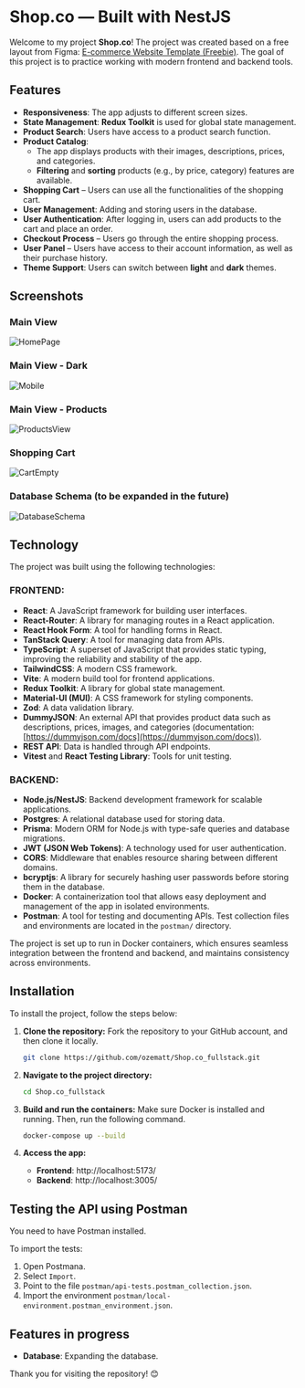 # Shop.co — Built with NestJS

Welcome to my project **Shop.co**! The project was created based on a free layout from Figma: [E-commerce Website Template (Freebie)](https://www.figma.com/community/file/1273571982885059508/e-commerce-website-template-freebie). The goal of this project is to practice working with modern frontend and backend tools.

## Features

- **Responsiveness**: The app adjusts to different screen sizes.
- **State Management**: **Redux Toolkit** is used for global state management.
- **Product Search**: Users have access to a product search function.
- **Product Catalog**:
  - The app displays products with their images, descriptions, prices, and categories.
  - **Filtering** and **sorting** products (e.g., by price, category) features are available.
- **Shopping Cart** – Users can use all the functionalities of the shopping cart.
- **User Management**: Adding and storing users in the database.
- **User Authentication**: After logging in, users can add products to the cart and place an order.
- **Checkout Process** – Users go through the entire shopping process.
- **User Panel** – Users have access to their account information, as well as their purchase history.
- **Theme Support**: Users can switch between **light** and **dark** themes.

## Screenshots

### Main View

![HomePage](./screenshots/Home-Page.webp)

### Main View - Dark

![Mobile](./screenshots/Home-Page_dark.webp)

### Main View - Products

![ProductsView](./screenshots/Shop_view.webp)

### Shopping Cart

![CartEmpty](./screenshots/Cart_view.webp)

### Database Schema (to be expanded in the future)

![DatabaseSchema](./screenshots/Database_schema.webp)

## Technology

The project was built using the following technologies:

### FRONTEND:

- **React**: A JavaScript framework for building user interfaces.
- **React-Router**: A library for managing routes in a React application.
- **React Hook Form**: A tool for handling forms in React.
- **TanStack Query**: A tool for managing data from APIs.
- **TypeScript**: A superset of JavaScript that provides static typing, improving the reliability and stability of the app.
- **TailwindCSS**: A modern CSS framework.
- **Vite**: A modern build tool for frontend applications.
- **Redux Toolkit**: A library for global state management.
- **Material-UI (MUI)**: A CSS framework for styling components.
- **Zod**: A data validation library.
- **DummyJSON**: An external API that provides product data such as descriptions, prices, images, and categories (documentation: [https://dummyjson.com/docs](https://dummyjson.com/docs)).
- **REST API**: Data is handled through API endpoints.
- **Vitest** and **React Testing Library**: Tools for unit testing.

### BACKEND:

- **Node.js/NestJS**: Backend development framework for scalable applications.
- **Postgres**: A relational database used for storing data.
- **Prisma**: Modern ORM for Node.js with type-safe queries and database migrations.
- **JWT (JSON Web Tokens)**: A technology used for user authentication.
- **CORS**: Middleware that enables resource sharing between different domains.
- **bcryptjs**: A library for securely hashing user passwords before storing them in the database.
- **Docker**: A containerization tool that allows easy deployment and management of the app in isolated environments.
- **Postman**: A tool for testing and documenting APIs. Test collection files and environments are located in the `postman/` directory.

The project is set up to run in Docker containers, which ensures seamless integration between the frontend and backend, and maintains consistency across environments.

## Installation

To install the project, follow the steps below:

1. **Clone the repository:**
   Fork the repository to your GitHub account, and then clone it locally.
   ```sh
   git clone https://github.com/ozematt/Shop.co_fullstack.git
   ```
   
2. **Navigate to the project directory:**
   ```sh
   cd Shop.co_fullstack
   ```
   
3. **Build and run the containers:**
   Make sure Docker is installed and running. Then, run the following command.
   ```sh
   docker-compose up --build
   ```

5. **Access the app:**
   - **Frontend**: http://localhost:5173/
   - **Backend**: http://localhost:3005/


## Testing the API using Postman
   You need to have Postman installed.

To import the tests:
1. Open Postmana.
2. Select `Import`.
3. Point to the file `postman/api-tests.postman_collection.json`.
4. Import the environment `postman/local-environment.postman_environment.json`.

## Features in progress

- **Database**: Expanding the database.

Thank you for visiting the repository! 😊
